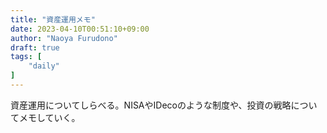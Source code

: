 ```yaml
---
title: "資産運用メモ"
date: 2023-04-10T00:51:10+09:00
author: "Naoya Furudono"
draft: true
tags: [
    "daily"
]
---
```


資産運用についてしらべる。NISAやIDecoのような制度や、投資の戦略についてメモしていく。

